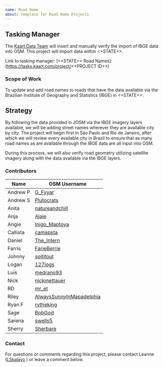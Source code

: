 ```yaml
---
name: Road Name
about: Template for Road Name Projects
---
```

## Tasking Manager
The [Kaart Data Team](https://wiki.openstreetmap.org/wiki/Kaart#Kaart_Data_Team) will insert and manually verify the import of IBGE data into OSM. This project will import data within <+STATE+>. 

Link to tasking manager: [<+STATE+> Road Names](https://tasks.kaart.com/project/<+PROJECT ID+>)

### Scope of Work
To update and add road names to roads that have the data available via the Brazilian Institute of Geography and Statistics (IBGE) in <+STATE+>.

## Strategy
By following the data provided in JOSM via the IBGE imagery layers available, we will be adding street names wherever they are available city by city. The project will begin first in São Paulo and Rio de Janeiro, after which we will review every available city in Brazil to ensure that as many road names as are available through the IBGE data are all input into OSM.

During this process, we will also verify road geometry utilizing satellite imagery along with the data available via the IBGE layers.

### Contributors
| Name     | OSM Username                                                                            |
|----------|-----------------------------------------------------------------------------------------|
| Andrew P | [G_Fyyar](https://www.openstreetmap.org/user/G_Fyyar)                                   |
| Andrew S | [Plutocrats](https://www.openstreetmap.org/user/Plutocrats)                             |
| Anita    | [natureandchill](https://www.openstreetmap.org/user/natureandchill)                     |
| Anja     | [Ajaie](https://www.openstreetmap.org/user/Ajaie)                                       |
| Angie    | [Inigo_Maptoya](https://www.openstreetmap.org/user/Inigo_Maptoya)                       |
| Callista | [camapsta](https://www.openstreetmap.org/user/camapsta)                                 |
| Daniel   | [The_Intern](https://www.openstreetmap.org/user/The_Intern)                             |
| Farris   | [FarieBerrie](https://www.openstreetmap.org/user/FarieBerrie)                           |
| Johnny   | [spititout](https://www.openstreetmap.org/user/spititout)                               |
| Logan    | [127logs](https://www.openstreetmap.org/user/127logs)                                   |
| Luis     | [medrano93](https://www.openstreetmap.org/user/medrano93)                               |
| Nick     | [nickmettauer](https://www.openstreetmap.org/user/nickmettauer)                         |
| RD       | [mr_et](https://www.openstreetmap.org/user/mr_et)                                       |
| Riley    | [AlwaysSunnyInMapadelphia](https://www.openstreetmap.org/user/AlwaysSunnyInMapadelphia) |
| Ryan F   | [rytheking](https://www.openstreetmap.org/user/rytheking)                               |
| Sage     | [BobGod](https://www.openstreetmap.org/user/BobGod)                                     |
| Sarena   | [swells5](https://www.openstreetmap.org/user/swells5)                                   |
| Sherry   | [Sherbare](https://www.openstreetmap.org/user/Sherbare)                                 |

### Contact
For questions or comments regarding this project, please contact Leanne ([LSkalayo](https://www.openstreetmap.org/user/LSkalayo) ) or leave a comment below.
